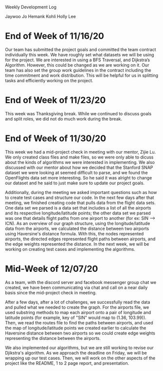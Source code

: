 ﻿Weekly Development Log

Jaywoo Jo
Hemank Kohli
Holly Lee


# End of Week of 11/16/20 #
<!-- Week of 11/16/20 -->

Our team has submitted the project goals and committed the team contract individually this week.
We have roughly set what datasets we will be using for the project. We are interested in using a BFS Traversal, and Dijkstra’s Algorithm. However, this could be changed as we are working on it.
Our team has also set the group work guidelines in the contract including the time commitment and work distribution.
This will be helpful for us in splitting tasks and efficiently working on the project.


# End of Week of 11/23/20 #
<!-- Week of 11/23/20 -->

This week was Thanksgiving break. While we continued to discuss goals and split roles, we did not do much work during the break.

# End of Week of 11/30/20 # 
<!-- Week of 11/30/20 -->

This week we had a mid-project check in meeting with our mentor, Zijie Lu. We only created class files and make files, so we were only able to dicuss about the kinds of algorithms we were interested in implementing. We also discussed with our mentor about how we decided that the Stanford SNAP dataset we were looking at seemed difficult to parse, and we found the OpenFlights data set more interesting. So he said it was alright to change our dataset and he said to just make sure to update our project goals.

Additionally, during the meeting we asked important questions such as how to create test cases and structure our code. In the next few days after that meeting, we finished creating code that pulls data from the flight data sets. One data set we parsed is a data set that includes a list of all the airports and its respective longitude/latitude points; the other data set we parsed was one that details flight paths from one airport to another (for ex: SIN --> ICN). As an overview of our graph structure, using the longitude/latitude data from the airports, we calculated the distance between two airports using Haversine's distance formula. With this, the nodes represented airports, the directed edges represented flight paths between airports, and the edge weights represented the distance. In the next week, we will be working on creating test cases and implementing the algorithms.

# Mid-Week of 12/07/20 #
<!-- Week of 11/07/20 -->
As a team, with the discord server and facebook messenger group chat we created, we have been communicating via chat and call on a near daily basis since the mid-project check in meeting. 

After a few days, after a lot of challenges, we successfully read the data and pulled what we needed to create the graph. For the airports file, we used substring methods to map each airport onto a pair of longitude and latitude points (for example, key of "SIN" would map to (1.36, 103.99)). Then, we read the routes file to 
find the paths between airports, and used the map of longitude/latitude points we created earlier to calculate the Haversine distance between two airports so we could create edge weights representing the distance between the airports.

We also implemented our algorithms, but we are still working to revise our Djikstra's algorithm. As we approach the deadline on Friday, we will be wrapping up our test cases. Then, we will work on the other aspects of the project like the README, 1 to 2 page report, and presentation.





